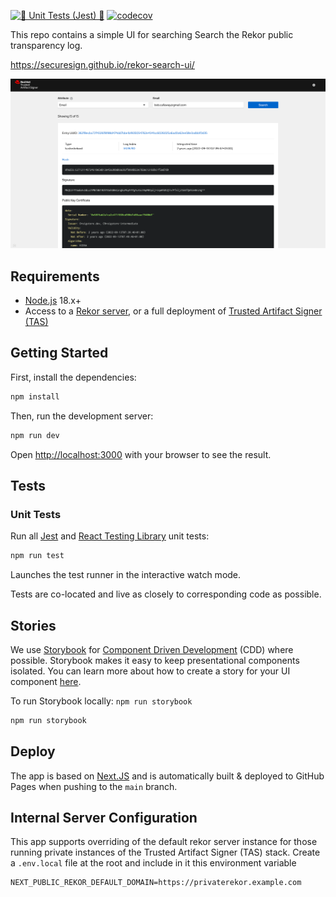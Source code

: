 [![🧪 Unit Tests (Jest) 🧪](https://github.com/securesign/rekor-search-ui/actions/workflows/unit-tests.yaml/badge.svg)](https://github.com/securesign/rekor-search-ui/actions/workflows/unit-tests.yaml)
[![codecov](https://codecov.io/gh/securesign/rekor-search-ui/graph/badge.svg?token=1QS2BK1PQL)](https://codecov.io/gh/securesign/rekor-search-ui)

This repo contains a simple UI for searching Search the Rekor public transparency log.

https://securesign.github.io/rekor-search-ui/

![Rekor UI Screenshot](assets/screenshot.png)

## Requirements

- [Node.js](https://nodejs.org/en) 18.x+
- Access to a [Rekor server](https://github.com/securesign/rekor), or a full deployment of [Trusted Artifact Signer (TAS)](https://access.redhat.com/documentation/en-us/red_hat_trusted_artifact_signer/2024-q1/html/deployment_guide/verify_the_trusted_artifact_signer_installation)

## Getting Started

First, install the dependencies:

```bash
npm install
```

Then, run the development server:

```bash
npm run dev
```

Open [http://localhost:3000](http://localhost:3000) with your browser to see the result.

## Tests

### Unit Tests

Run all [Jest](https://jestjs.io/) and [React Testing Library](https://testing-library.com/docs/react-testing-library/intro) unit tests:

```bash
npm run test
```

Launches the test runner in the interactive watch mode.

Tests are co-located and live as closely to corresponding code as possible.

## Stories

We use [Storybook](https://storybook.js.org/) for [Component Driven Development](https://www.componentdriven.org/) (CDD) where possible. Storybook makes it easy to keep presentational components isolated. You can learn more about how to create a story for your UI component [here](https://storybook.js.org/docs/react/writing-stories/introduction).

To run Storybook locally: `npm run storybook`

```bash
npm run storybook
```

## Deploy

The app is based on [Next.JS](https://nextjs.org/) and is automatically built & deployed to GitHub Pages when pushing to the `main` branch.

## Internal Server Configuration

This app supports overriding of the default rekor server instance for those running private instances of the Trusted Artifact Signer (TAS) stack.
Create a `.env.local` file at the root and include in it this environment variable

```properties
NEXT_PUBLIC_REKOR_DEFAULT_DOMAIN=https://privaterekor.example.com
```

